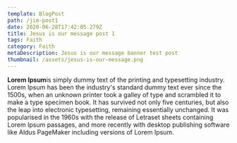 ```yaml
---
template: BlogPost
path: /jim-post1
date: 2020-06-28T17:42:05.279Z
title: Jesus is our message post 1
tags: Faith
category: Faith
metaDescription: Jesus is our message banner test post
thumbnail: /assets/jesus-is-our-message.png
---
```

**Lorem Ipsum**is simply dummy text of the printing and typesetting industry. Lorem Ipsum has been the industry's standard dummy text ever since the 1500s, when an unknown printer took a galley of type and scrambled it to make a type specimen book. It has survived not only five centuries, but also the leap into electronic typesetting, remaining essentially unchanged. It was popularised in the 1960s with the release of Letraset sheets containing Lorem Ipsum passages, and more recently with desktop publishing software like Aldus PageMaker including versions of Lorem Ipsum.